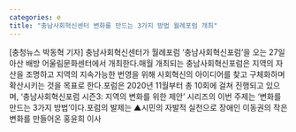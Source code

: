 ```yaml
---
categories: e
title: "충남사회혁신센터 변화를 만드는 3가지 방법 월례포럼 개최"
---
```

[충청뉴스 박동혁 기자] 충남사회혁신센터가 월례포럼 ‘충남사회혁신포럼’을 오는 27일 아산 배방 어울림문화센터에서 개최한다.매월 개최되는 충남사회혁신포럼은 지역의 자산을 조명하고 지역의 지속가능한 번영을 위해 사회혁신의 아이디어를 찾고 구체화하며 확산시키는 것을 목표로 한다.포럼은 2020년 11월부터 총 10회에 걸쳐 진행되고 있으며, ‘충남사회혁신포럼 시즌3: 지역의 변화를 위한 제안’ 시리즈의 이번 주제는 ‘변화를 만드는 3가지 방법’이다.포럼의 발제는 ▲시민의 자발적 실천으로 장애인 이동권의 작은 변화를 만들어온 홍윤희 이사